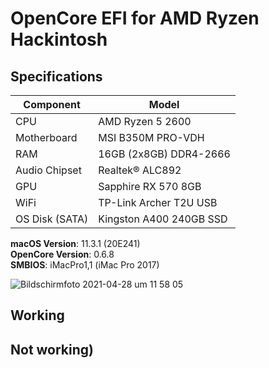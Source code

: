 # OpenCore EFI for AMD Ryzen Hackintosh

## Specifications
 | Component       | Model                   |
 |-----------------|-------------------------|
 | CPU             | AMD Ryzen 5 2600        |
 | Motherboard     | MSI B350M PRO-VDH       |
 | RAM             | 16GB (2x8GB) DDR4-2666  |
 | Audio Chipset   | Realtek® ALC892         | 
 | GPU             | Sapphire RX 570 8GB     |
 | WiFi            | TP-Link Archer T2U USB  |
 | OS Disk (SATA)  | Kingston A400 240GB SSD |
 
 **macOS Version**: 11.3.1 (20E241)    
 **OpenCore Version**: 0.6.8  
 **SMBIOS**: iMacPro1,1 (iMac Pro 2017)
 
![Bildschirmfoto 2021-04-28 um 11 58 05](https://user-images.githubusercontent.com/59840959/116385488-20085d80-a819-11eb-87e4-b76fdec64cd1.png)

## Working

## Not working)
